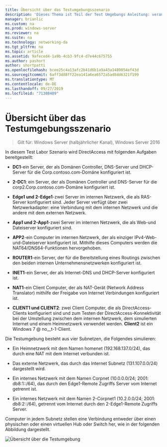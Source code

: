 ```yaml
---
title: Übersicht über das Testumgebungsszenario
description: 'Dieses Thema ist Teil der Test Umgebungs Anleitung: veranschaulichen einer DirectAccess-Bereitstellung für mehrere Standorte für Windows Server 2016'
manager: brianlic
ms.custom: na
ms.prod: windows-server
ms.reviewer: na
ms.suite: na
ms.technology: networking-da
ms.tgt_pltfrm: na
ms.topic: article
ms.assetid: 9afeced4-1a9b-4cb3-9fc4-d7e44c675755
ms.author: pashort
author: shortpatti
ms.openlocfilehash: bcee25c4a13afc2b41d6b1a9a43a1489054ef43d
ms.sourcegitcommit: 6aff3d88ff22ea141a6ea6572a5ad8dd6321f199
ms.translationtype: MT
ms.contentlocale: de-DE
ms.lasthandoff: 09/27/2019
ms.locfileid: "71388409"
---
```

# <a name="overview-of-the-test-lab-scenario"></a>Übersicht über das Testumgebungsszenario

>Gilt für: Windows Server (halbjährlicher Kanal), Windows Server 2016

In diesem Test Labor Szenario wird DirectAccess mit folgenden Aufgaben bereitgestellt:  
  
-   **DC1**-ein Server, der als Domänen Controller, DNS-Server und DHCP-Server für die Corp.contoso.com-Domäne konfiguriert ist.  
  
-   **2-DC1**: ein Server, der als Domänen Controller und DNS-Server für die corp2.Corp.contoso.com-Domäne konfiguriert ist.  
  
-   **Edge1 und 2-Edge1**-zwei Server im internen Netzwerk, die als RAS-Server konfiguriert sind. Jeder Server verfügt über zwei Netzwerkadapter: eine Verbindung mit dem internen Netzwerk und die andere mit dem externen Netzwerk.  
  
-   **App1 und 2-App1**-zwei Server im internen Netzwerk, die als Web-und Dateiserver konfiguriert sind.  
  
-   **APP2**-ein Computer im internen Netzwerk, der als einziger IPv4-Web-und-Dateiserver konfiguriert ist. Mithilfe dieses Computers werden die NAT64/DNS64-Funktionen hervorgehoben.  
  
-   **ROUTER1**-ein Server, der für die Bereitstellung eines Routings zwischen den beiden internen Unternehmensnetzwerken konfiguriert ist.  
  
-   **INET1**-ein Server, der als Internet-DNS und DHCP-Server konfiguriert ist.  
  
-   **NAT1**-ein Client Computer, der als NAT-Gerät (Network Address Translator) mithilfe der Freigabe von Internet Verbindungen konfiguriert ist.  
  
-   **CLIENT1 und CLIENT2**: zwei Client Computer, die als DirectAccess-Clients konfiguriert sind und zum Testen der DirectAccess-Konnektivität bei der Umstellung zwischen dem internen Netzwerk, dem simulierten Internet und einem Heimnetzwerk verwendet werden. **Client2** ist ein Windows 7 @ no__t-1-Client.  
  
Die Testumgebung besteht aus vier Subnetzen, die Folgendes simulieren:  
  
-   Ein Heimnetzwerk mit dem Namen homenet (192.168.137.0/24), das durch eine NAT mit dem Internet verbunden ist.  
  
-   Das externe Netzwerk, das durch das Internet Subnetz (131.107.0.0/24) dargestellt wird.  
  
-   Ein internes Netzwerk mit dem Namen Corpnet (10.0.0.0/24; 2001: db8:1::/64), das durch den Edge1-Remote Zugriffs Server vom Internet getrennt ist.  
  
-   Ein internes Netzwerk mit dem Namen 2-Corpnet1 (10.2.0.0/24; 2001: db8:2::/64), getrennt vom Internet durch den 2-Edge1-Remote Zugriffs Server.  
  
Computer in jedem Subnetz stellen eine Verbindung entweder über einen physischen oder einen virtuellen Hub oder Switch her, wie in der folgenden Abbildung dargestellt.  
  
![Übersicht über die Testumgebung](../../../media/Overview-of-the-Test-Lab-Scenario_4/TLG_DA_Multisite.png)  
  


